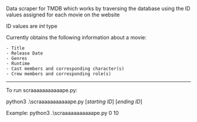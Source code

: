 Data scraper for TMDB which works by traversing the database using the ID values 
assigned for each movie on the website

ID values are *int* type

Currently obtains the following information about a movie:

	- Title
	- Release Date
	- Genres
	- Runtime
	- Cast members and corresponding character(s)
	- Crew members and corresponding role(s)

------------------------------------------------------------------
To run scraaaaaaaaaaape.py:

python3 .\scraaaaaaaaaaape.py [*starting ID*] [*ending ID*]

Example: python3 .\scraaaaaaaaaaape.py 0 10

